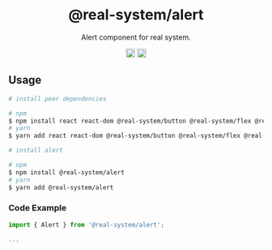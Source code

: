 <h1 align="center">@real-system/alert</h1>
<p align="center">Alert component for real system.</p>
<p align="center">
<a href="https://www.npmjs.com/package/@real-system/alert"><img src="https://badgen.net/npm/v/@real-system/alert?label=&icon=npm&color=blue" alt="npm version" height="18"/></a>
<a href="https://www.npmjs.com/package/@real-system/alert"><img src="https://badgen.net/bundlephobia/min/@real-system/alert" alt="minified size" height="18"/></a>
</p>

## Usage

```bash
# install peer dependencies

# npm
$ npm install react react-dom @real-system/button @real-system/flex @real-system/icon @real-system/styling-library @real-system/theme-library @real-system/typography
# yarn
$ yarn add react react-dom @real-system/button @real-system/flex @real-system/icon @real-system/styling-library @real-system/theme-library @real-system/typography

# install alert

# npm
$ npm install @real-system/alert
# yarn
$ yarn add @real-system/alert
```

### Code Example

```javascript
import { Alert } from '@real-system/alert';

...

```

